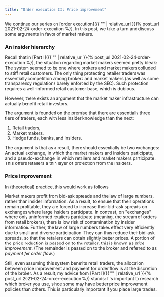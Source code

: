 ```yaml
---
title: "Order execution II: Price improvement"
---
```


We continue our series on [order execution]({{ "" | relative_url }}{% post_url 2021-02-24-order-execution %}). In this post, we take a turn and discuss some arguments in favor of market makers.

### An insider hierarchy

Recall that in [Part I]({{ "" | relative_url }}{% post_url 2021-02-24-order-execution %}), the situation regarding market makers seemed pretty bleak: The system seemed to be one where brokers and market makers colluded to stiff retail customers. The only thing protecting retailer traders was essentially competition among brokers and market makers (as well as some transparency regulations barely enforced by the SEC). Such protection requires a well-informed retail customer base, which is dubious.

However, there exists an argument that the market maker infrastructure can actually benefit retail investors.

The argument is founded on the premise that there are essentially three tiers of traders, each with less insider knowledge than the next:

1. Retail traders, 
2. Market makers,
3. Hedge funds, banks, and insiders.

The argument is that as a result, there should essentially be two exchanges: An actual exchange, in which the market makers and insiders participate, and a pseudo-exchange, in which retailers and market makers participate. This offers retailers a thin layer of protection from the insiders.

### Price improvement

In (theoretical) practice, this would work as follows: 

Market makers profit from bid-ask spreads and the law of large numbers, rather than insider information. As a result, to ensure that their operations remain profitable, they are forced to increase their bid-ask spreads on exchanges where large insiders participate. In contrast, on "exchanges" where only uninformed retailers participate (meaning, the stream of orders from retail brokers), there is low risk of contamination by insider information. Further, the law of large numbers takes effect very efficiently due to small and diverse participation. They can thus reduce their bid-ask spreads, so that the retailers can obtain slightly better prices. A portion of the price reduction is passed on to the retailer; this is known as _price improvement_. (The remainder is passed on to the broker and referred to as _payment for order flow_.)

Still, even assuming this system benefits retail traders, the allocation between price improvement and payment for order flow is at the discretion of the broker. As a result, my advice from [Part I]({{ "" | relative_url }}{% post_url 2021-02-24-order-execution %}) stands: It's important to research which broker you use, since some may have better price improvement policies than others. This is particularly important if you place large trades.
